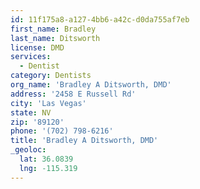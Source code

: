 ```yaml
---
id: 11f175a8-a127-4bb6-a42c-d0da755af7eb
first_name: Bradley
last_name: Ditsworth
license: DMD
services:
  - Dentist
category: Dentists
org_name: 'Bradley A Ditsworth, DMD'
address: '2458 E Russell Rd'
city: 'Las Vegas'
state: NV
zip: '89120'
phone: '(702) 798-6216'
title: 'Bradley A Ditsworth, DMD'
_geoloc:
  lat: 36.0839
  lng: -115.319
---
```

